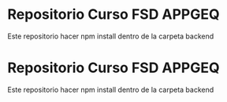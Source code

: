 # Repositorio Curso FSD APPGEQ

Este repositorio hacer npm install dentro de la carpeta backend

# Repositorio Curso FSD APPGEQ

Este repositorio hacer npm install dentro de la carpeta backend
